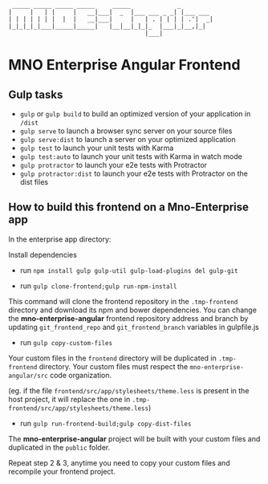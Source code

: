 ```
 _____ _____ _____ _____     _____             _
|     |   | |     |   __|___|  _  |___ ___ _ _| |___ ___
| | | | | | |  |  |   __|___|     |   | . | | | | .'|  _|
|_|_|_|_|___|_____|_____|   |__|__|_|_|_  |___|_|__,|_|
                                      |___|
```

# MNO Enterprise Angular Frontend

## Gulp tasks

* `gulp` or `gulp build` to build an optimized version of your application in `/dist`
* `gulp serve` to launch a browser sync server on your source files
* `gulp serve:dist` to launch a server on your optimized application
* `gulp test` to launch your unit tests with Karma
* `gulp test:auto` to launch your unit tests with Karma in watch mode
* `gulp protractor` to launch your e2e tests with Protractor
* `gulp protractor:dist` to launch your e2e tests with Protractor on the dist files

## How to build this frontend on a Mno-Enterprise app

In the enterprise app directory:

Install dependencies
* run `npm install gulp gulp-util gulp-load-plugins del gulp-git`

* run `gulp clone-frontend;gulp run-npm-install`

This command will clone the frontend repository in the `.tmp-frontend` directory
and download its npm and bower dependencies.
You can change the **mno-enterprise-angular** frontend repository address and branch
by updating `git_frontend_repo` and `git_frontend_branch` variables in gulpfile.js

* run `gulp copy-custom-files`

Your custom files in the `frontend` directory will be duplicated in `.tmp-frontend` directory.
Your custom files must respect the `mno-enterprise-angular/src` code organization.

(eg. if the file `frontend/src/app/stylesheets/theme.less` is present in the host project, it will replace the one in `.tmp-frontend/src/app/stylesheets/theme.less`)

* run `gulp run-frontend-build;gulp copy-dist-files`

The **mno-enterprise-angular** project will be built with your custom files and duplicated in the `public` folder.

Repeat step 2 & 3, anytime you need to copy your custom files and recompile your frontend project.
